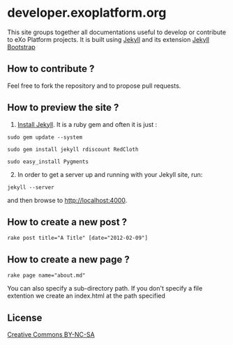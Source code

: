 # developer.exoplatform.org

This site groups together all documentations useful to develop or contribute to eXo Platform projects.
It is built using [Jekyll](https://github.com/mojombo/jekyll) and its extension [Jekyll Bootstrap](http://jekyllbootstrap.com/)

## How to contribute ?

Feel free to fork the repository and to propose pull requests.

## How to preview the site ?

1.   [Install Jekyll](https://github.com/mojombo/jekyll/wiki/install). It is a ruby gem and often it is just :

    sudo gem update --system

    sudo gem install jekyll rdiscount RedCloth
    
    sudo easy_install Pygments

2.   In order to get a server up and running with your Jekyll site, run:

    jekyll --server

and then browse to <http://localhost:4000>.

## How to create a new post ?

    rake post title="A Title" [date="2012-02-09"]

## How to create a new page ?

    rake page name="about.md"

You can also specify a sub-directory path.
If you don't specify a file extention we create an index.html at the path specified

## License

[Creative Commons BY-NC-SA](http://creativecommons.org/licenses/by-nc-sa/3.0/)
